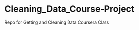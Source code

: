 Cleaning_Data_Course-Project
============================

Repo for Getting and Cleaning Data Coursera Class
